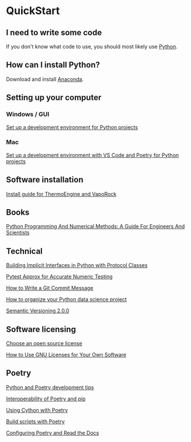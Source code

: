 # QuickStart

## I need to write some code
If you don't know what code to use, you should most likely use [Python](https://www.python.org).

## How can I install Python?
Download and install [Anaconda](https://www.anaconda.com/download).

## Setting up your computer

### Windows / GUI

[Set up a development environment for Python projects](https://gist.github.com/djbower/c82b4a70a3c3c74ad26dc572edefdd34)

### Mac

[Set up a development environment with VS Code and Poetry for Python projects](https://gist.github.com/djbower/c66474000029730ac9f8b73b96071db3)

## Software installation

[Install guide for ThermoEngine and VapoRock](https://gist.github.com/djbower/8444f8a21cc596e32bb6d78f6be8bdb2)

## Books
[Python Programming And Numerical Methods: A Guide For Engineers And Scientists](https://pythonnumericalmethods.berkeley.edu/notebooks/Index.html)

## Technical

[Building Implicit Interfaces in Python with Protocol Classes](https://andrewbrookins.com/technology/building-implicit-interfaces-in-python-with-protocol-classes/)

[Pytest Approx for Accurate Numeric Testing](https://pytest-with-eric.com/pytest-advanced/pytest-approx/)

[How to Write a Git Commit Message](https://cbea.ms/git-commit/)

[How to organize your Python data science project](https://gist.github.com/ericmjl/27e50331f24db3e8f957d1fe7bbbe510?permalink_comment_id=4764044)

[Semantic Versioning 2.0.0](https://semver.org)

## Software licensing

[Choose an open source license](https://choosealicense.com)

[How to Use GNU Licenses for Your Own Software](https://www.gnu.org/licenses/gpl-howto.html)

## Poetry

[Python and Poetry development tips](https://gist.github.com/djbower/c261042ed40fd615795a77630fd28e7e)

[Interoperability of Poetry and pip](https://gist.github.com/djbower/e9538e7eb5ed3deaf3c4de9dea41ebcd)

[Using Cython with Poetry](https://stackoverflow.com/questions/63679315/how-to-use-cython-with-poetry)

[Build scripts with Poetry](https://github.com/python-poetry/poetry/issues/2740)

[Configuring Poetry and Read the Docs](https://stackoverflow.com/questions/64697264/genindex-and-modindex-footer-links-dont-work-in-readthedocs-io/64700797#64700797)

